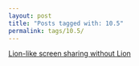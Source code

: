 ```yaml
---
layout: post
title: "Posts tagged with: 10.5"
permalink: tags/10.5/
---
```

[Lion-like screen sharing without Lion](/2011/09/lion-like-screen-sharing-without-lion)
